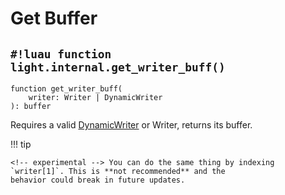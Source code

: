 # Get Buffer

## `#!luau function light.internal.get_writer_buff()`

```luau title=' <!-- client --> <!-- server --> <!-- shared --> <!-- sync --> <!-- internal -->'
function get_writer_buff(
    writer: Writer | DynamicWriter
): buffer
```

Requires a valid [DynamicWriter](./index.md) or Writer, returns its buffer.

!!! tip

    <!-- experimental --> You can do the same thing by indexing `writer[1]`. This is **not recommended** and the
    behavior could break in future updates.
